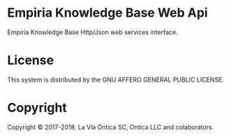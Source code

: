 ﻿# Empiria Knowledge Base Web Api

  Empiria Knowledge Base Http/Json web services interface.

# License

  This system is distributed by the GNU AFFERO GENERAL PUBLIC LICENSE.

# Copyright

  Copyright © 2017-2018. La Vía Óntica SC, Ontica LLC and colaborators.
